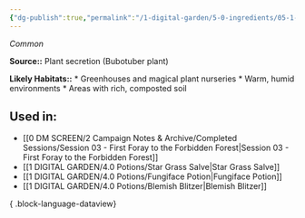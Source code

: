 ```yaml
---
{"dg-publish":true,"permalink":"/1-digital-garden/5-0-ingredients/05-1-plants/bubotuber-pus-flask-of/","tags":["ingredient","common"]}
---
```


*Common*

**Source::** Plant secretion (Bubotuber plant)

**Likely Habitats::** * Greenhouses and magical plant nurseries * Warm, humid environments * Areas with rich, composted soil

## Used in:

- [[0 DM SCREEN/2 Campaign Notes & Archive/Completed Sessions/Session 03 - First Foray to the Forbidden Forest\|Session 03 - First Foray to the Forbidden Forest]]
- [[1 DIGITAL GARDEN/4.0 Potions/Star Grass Salve\|Star Grass Salve]]
- [[1 DIGITAL GARDEN/4.0 Potions/Fungiface Potion\|Fungiface Potion]]
- [[1 DIGITAL GARDEN/4.0 Potions/Blemish Blitzer\|Blemish Blitzer]]

{ .block-language-dataview}

